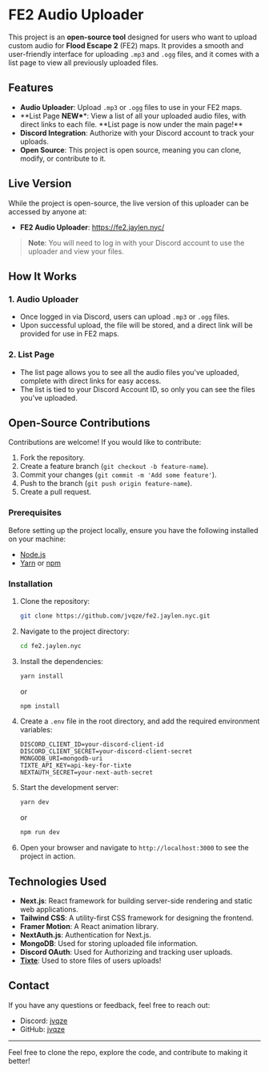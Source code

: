 # FE2 Audio Uploader

This project is an **open-source tool** designed for users who want to upload custom audio for **Flood Escape 2** (FE2) maps. It provides a smooth and user-friendly interface for uploading `.mp3` and `.ogg` files, and it comes with a list page to view all previously uploaded files.

## Features

-   **Audio Uploader**: Upload `.mp3` or `.ogg` files to use in your FE2 maps.
-   **List Page **NEW\***\*: View a list of all your uploaded audio files, with direct links to each file. **List page is now under the main page!\*\*
-   **Discord Integration**: Authorize with your Discord account to track your uploads.
-   **Open Source**: This project is open source, meaning you can clone, modify, or contribute to it.

## Live Version

While the project is open-source, the live version of this uploader can be accessed by anyone at:

-   **FE2 Audio Uploader**: <https://fe2.jaylen.nyc/>

> **Note**: You will need to log in with your Discord account to use the uploader and view your files.

## How It Works

### 1. Audio Uploader

-   Once logged in via Discord, users can upload `.mp3` or `.ogg` files.
-   Upon successful upload, the file will be stored, and a direct link will be provided for use in FE2 maps.

### 2. List Page

-   The list page allows you to see all the audio files you've uploaded, complete with direct links for easy access.
-   The list is tied to your Discord Account ID, so only you can see the files you've uploaded.

## Open-Source Contributions

Contributions are welcome! If you would like to contribute:

1. Fork the repository.
2. Create a feature branch (`git checkout -b feature-name`).
3. Commit your changes (`git commit -m 'Add some feature'`).
4. Push to the branch (`git push origin feature-name`).
5. Create a pull request.

### Prerequisites

Before setting up the project locally, ensure you have the following installed on your machine:

-   [Node.js](https://nodejs.org/)
-   [Yarn](https://yarnpkg.com/) or [npm](https://www.npmjs.com/)

### Installation

1. Clone the repository:

    ```bash
    git clone https://github.com/jvqze/fe2.jaylen.nyc.git
    ```

2. Navigate to the project directory:

    ```bash
    cd fe2.jaylen.nyc
    ```

3. Install the dependencies:

    ```bash
    yarn install
    ```

    or

    ```bash
    npm install
    ```

4. Create a `.env` file in the root directory, and add the required environment variables:

    ```
    DISCORD_CLIENT_ID=your-discord-client-id
    DISCORD_CLIENT_SECRET=your-discord-client-secret
    MONGODB_URI=mongodb-uri
    TIXTE_API_KEY=api-key-for-tixte
    NEXTAUTH_SECRET=your-next-auth-secret
    ```

5. Start the development server:

    ```bash
    yarn dev
    ```

    or

    ```bash
    npm run dev
    ```

6. Open your browser and navigate to `http://localhost:3000` to see the project in action.

## Technologies Used

-   **Next.js**: React framework for building server-side rendering and static web applications.
-   **Tailwind CSS**: A utility-first CSS framework for designing the frontend.
-   **Framer Motion**: A React animation library.
-   **NextAuth.js**: Authentication for Next.js.
-   **MongoDB**: Used for storing uploaded file information.
-   **Discord OAuth**: Used for Authorizing and tracking user uploads.
-   [**Tixte**](https://tixte.com): Used to store files of users uploads!

## Contact

If you have any questions or feedback, feel free to reach out:

-   Discord: [jvqze](https://discord.com/users/1203092268672753785)
-   GitHub: [jvqze](https://github.com/jvqze)

---

Feel free to clone the repo, explore the code, and contribute to making it better!
